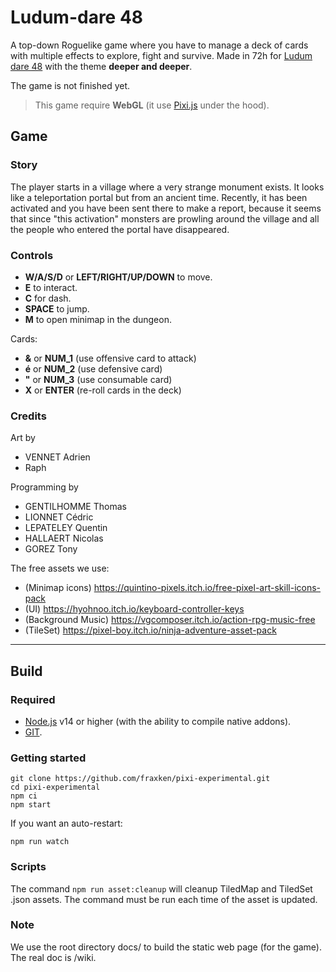 # Ludum-dare 48

A top-down Roguelike game where you have to manage a deck of cards with multiple effects to explore, fight and survive. Made in 72h for [Ludum dare 48](https://ldjam.com/) with the theme **deeper and deeper**.

The game is not finished yet.

> This game require **WebGL** (it use [Pixi.js](https://www.pixijs.com/) under the hood).

## Game

### Story

The player starts in a village where a very strange monument exists. It looks like a teleportation portal but from an ancient time.
Recently, it has been activated and you have been sent there to make a report, because it seems that since "this activation" monsters are prowling around the village and all the people who entered the portal have disappeared.

### Controls

- **W/A/S/D** or **LEFT/RIGHT/UP/DOWN** to move.
- **E** to interact.
- **C** for dash.
- **SPACE** to jump.
- **M** to open minimap in the dungeon.

Cards:
- **&** or **NUM_1** (use offensive card to attack)
- **é** or **NUM_2** (use defensive card)
- **"** or **NUM_3** (use consumable card)
- **X** or **ENTER** (re-roll cards in the deck)

### Credits

Art by
- VENNET Adrien
- Raph

Programming by
- GENTILHOMME Thomas
- LIONNET Cédric
- LEPATELEY Quentin
- HALLAERT Nicolas
- GOREZ Tony

The free assets we use:
- (Minimap icons) https://quintino-pixels.itch.io/free-pixel-art-skill-icons-pack
- (UI) https://hyohnoo.itch.io/keyboard-controller-keys
- (Background Music) https://vgcomposer.itch.io/action-rpg-music-free
- (TileSet) https://pixel-boy.itch.io/ninja-adventure-asset-pack

---

## Build

### Required

- [Node.js](https://nodejs.org/en/) v14 or higher (with the ability to compile native addons).
- [GIT](https://git-scm.com/).

### Getting started

```
git clone https://github.com/fraxken/pixi-experimental.git
cd pixi-experimental
npm ci
npm start
```

If you want an auto-restart:
```
npm run watch
```

### Scripts

The command `npm run asset:cleanup` will cleanup TiledMap and TiledSet .json assets. The command must be run each time of the asset is updated.


### Note
We use the root directory docs/ to build the static web page (for the game). The real doc is /wiki.
